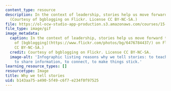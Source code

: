 ```yaml
---
content_type: resource
description: In the context of leadership, stories help us move forward together.
  (Courtesy of bgblogging on Flickr. License CC BY-NC-SA.)
file: https://ol-ocw-studio-app-production.s3.amazonaws.com/courses/15-269-leadership-stories-literature-ethics-and-authority-fall-2015/b143aa75a4905f49c6f7e234f0f97525_15-269f15.gif
file_type: image/gif
image_metadata:
  caption: In the context of leadership, stories help us move forward together. (Courtesy
    of [bgblogging](https://www.flickr.com/photos/bg/6476784437/) on Flickr. License
    CC BY-NC-SA.)
  credit: Courtesy of bgblogging on Flickr. License CC BY-NC-SA.
  image-alt: 'Infographic listing reasons why we tell stories: to teach, to learn,
    to share information, to connect, to make things stick.'
learning_resource_types: []
resourcetype: Image
title: Why we tell stories
uid: b143aa75-a490-5f49-c6f7-e234f0f97525
---
```

